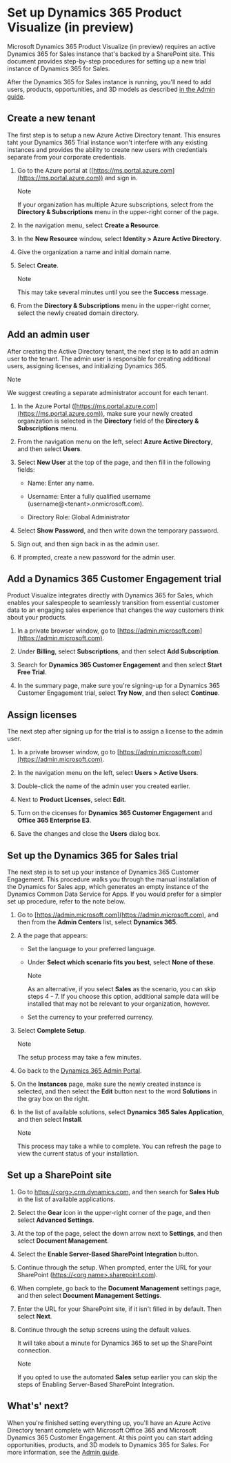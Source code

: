 
# Set up Dynamics 365 Product Visualize (in preview)
Microsoft Dynamics 365 Product Visualize (in preview) requires an active Dynamics 365 for Sales instance that's backed by a SharePoint site. This document provides step-by-step procedures for setting up a new trial instance of Dynamics 365 for Sales. 

After the Dynamics 365 for Sales instance is running, you'll need to add users, products, opportunities, and 3D models as described [in the Admin guide](admin-guide.md).

## Create a new tenant

The first step is to setup a new Azure Active Directory tenant. This ensures taht your Dynamics 365 Trial instance won't interfere with any existing instances and provides the ability to create new users with credentials separate from your corporate credentials.

1. Go to the Azure portal at \([https://ms.portal.azure.com](https://ms.portal.azure.com)) and sign in.

   > [!NOTE]
   > If your organization has multiple Azure subscriptions, select from the __Directory & Subscriptions__ menu in the upper-right corner of the page.
   
3. In the navigation menu, select **Create a Resource**.

4. In the **New Resource** window, select **Identity > Azure Active Directory**.

5. Give the organization a name and initial domain name.

6. Select **Create**. 

   > [!NOTE]
   > This may take several minutes until you see the **Success** message.
   
7. From the **Directory & Subscriptions** menu in the upper-right corner, select the newly created domain directory. 

## Add an admin user

After creating the Active Directory tenant, the next step is to add an admin user to the tenant. The admin user is responsible for creating additional users, assigning licenses, and initializing Dynamics 365. 

> [!NOTE] 
> We suggest creating a separate administrator account for each tenant.

1. In the Azure Portal \([https://ms.portal.azure.com](https://ms.portal.azure.com)), make sure your newly created organization is selected in the **Directory** field of the **Directory & Subscriptions** menu.

2. From the navigation menu on the left, select **Azure Active Directory**, and then select **Users**.

3. Select **New User** at the top of the page, and then fill in the following fields:

    * Name: Enter any name.
    
    * Username: Enter a fully qualified username (username@\<tenant>.onmicrosoft.com).
    
    * Directory Role: Global Administrator
    
4. Select **Show Password**, and then write down the temporary password.

5. Sign out, and then sign back in as the admin user.

6. If prompted, create a new password for the admin user.

## Add a Dynamics 365 Customer Engagement trial

Product Visualize integrates directly with Dynamics 365 for Sales, which enables your salespeople to seamlessly transition from essential customer data to an engaging sales experience that changes the way customers think about your products.

1. In a private browser window, go to [https://admin.microsoft.com](https://admin.microsoft.com).

2. Under **Billing**, select **Subscriptions**, and then select **Add Subscription**.

3. Search for **Dynamics 365 Customer Engagement** and then select **Start Free Trial**.

4. In the summary page, make sure you're signing-up for a Dynamics 365 Customer Engagement trial, select **Try Now**, and then select **Continue**.

## Assign licenses

The next step after signing up for the trial is to assign a license to the admin user. 

1. In a private browser window, go to [https://admin.microsoft.com](https://admin.microsoft.com).

2. In the navigation menu on the left, select **Users > Active Users**.

3. Double-click the name of the admin user you created earlier. 

4. Next to **Product Licenses**, select **Edit**.

5. Turn on the cicenses for **Dynamics 365 Customer Engagement** and **Office 365 Enterprise E3**.

6. Save the changes and close the **Users** dialog box.

## Set up the Dynamics 365 for Sales trial

The next step is to set up your instance of Dynamics 365 Customer Engagement. This procedure walks you through the manual installation of the Dynamics for Sales app, which generates an empty instance of the Dynamics Common Data Service for Apps. If you would prefer for a simpler set up procedure, refer to the note below.

1. Go to [https://admin.microsoft.com](https://admin.microsoft.com), and then from the **Admin Centers** list, select **Dynamics 365**.

2. A the page that appears:

    - Set the language to your preferred language.
    
    - Under **Select which scenario fits you best**, select **None of these**.
    
      > [!NOTE]
      > As an alternative, if you select **Sales** as the scenario, you can skip steps 4 - 7. If you choose this option, additional sample data will be installed that may not be relevant to your organization, however.
    
    - Set the currency to your preferred currency.
    
3. Select **Complete Setup**.

    > [!NOTE]
    > The setup process may take a few minutes.

4. Go back to the [Dynamics 365 Admin Portal](https://admin.microsoft.com).

5. On the **Instances** page, make sure the newly created instance is selected, and then select the **Edit** button next to the word **Solutions** in the gray box on the right.

6. In the list of available solutions, select **Dynamics 365 Sales Application**, and then select **Install**.

    > [!NOTE]
    > This process may take a while to complete. You can refresh the page to view the current status of your installation.


## Set up a SharePoint site

1. Go to [https://\<org>.crm.dynamics.com](), and then search for **Sales Hub** in the list of available applications.
    
2. Select the **Gear** icon in the upper-right corner of the page, and then select **Advanced Settings**.

3. At the top of the page, select the down arrow next to **Settings**, and then select **Document Management**.

4. Select the **Enable Server-Based SharePoint Integration** button. 

5. Continue through the setup. When prompted, enter the URL for your SharePoint ([https://\<org name>.sharepoint.com]()).

6. When complete, go back to the **Document Management** settings page, and then select **Document Management Settings**.

7. Enter the URL for your SharePoint site, if it isn't filled in by default. Then select **Next**.

8. Continue through the setup screens using the default values.

   It will take about a minute for Dynamics 365 to set up the SharePoint connection.

   > [!NOTE]
   > If you opted to use the automated **Sales** setup earlier you can skip the steps of Enabling Server-Based SharePoint Integration.

## What's' next?

When you're finished setting everything up, you'll have an Azure Active Directory tenant complete with Microsoft Office 365 and Microsoft Dynamics 365 Customer Engagement. At this point you can start adding opportunities, products, and 3D models to Dynamics 365 for Sales. For more information, see the [Admin guide](admin-guide.md).

